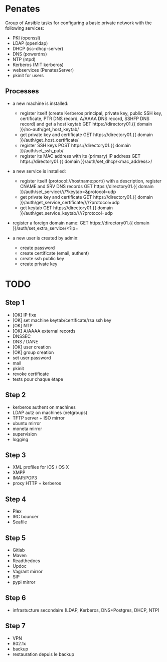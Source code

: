Penates
=======

Group of Ansible tasks for configuring a basic private network with the following services:

  * PKI (openssl)
  * LDAP (openldap)
  * DHCP (isc-dhcp-server)
  * DNS (powerdns)
  * NTP (ntpd)
  * Kerberos (MIT kerberos)
  * webservices (PenatesServer)
  * pkinit for users

Processes
---------

  * a new machine is installed:
  
    * register itself (create Kerberos principal, private key, public SSH key, certificate, PTR DNS record, A/AAAA DNS record, SSHFP DNS record) and get a host keytab
        GET https://directory01.{{ domain }}/no-auth/get_host_keytab/<hostname>
    * get private key and certificate
        GET https://directory01.{{ domain }}/auth/get_host_certificate/
    * register SSH keys
        POST https://directory01.{{ domain }}/auth/set_ssh_pub/
    * register its MAC address with its (primary) IP address
        GET https://directory01.{{ domain }}/auth/set_dhcp/<mac_address>/

  * a new service is installed:
   
    * register itself (protocol://hostname:port/) with a description, register CNAME and SRV DNS records
        GET https://directory01.{{ domain }}/auth/set_service/<scheme>/<hostname>/<port>/?keytab=<HTTP>&protocol=udp
    * get private key and certificate
        GET https://directory01.{{ domain }}/auth/get_service_certificate/<scheme>/<hostname>/<port>/?protocol=udp
    * get keytab
        GET https://directory01.{{ domain }}/auth/get_service_keytab/<scheme>/<hostname>/<port>/?protocol=udp
    
  * register a foreign domain name:
        GET https://directory01.{{ domain }}/auth/set_extra_service/<hostname><?ip=<ip>
    
  * a new user is created by admin:
  
    * create password
    * create certificate (email, authent)
    * create ssh public key
    * create private key
    
    
TODO
====

Step 1
------

  * [OK] IP fixe
  * [OK] set machine keytab/certificate/rsa ssh key
  * [OK] NTP
  * [OK] A/AAAA external records
  * DNSSEC
  * DNS / DANE
  * [OK] user creation
  * [OK] group creation
  * set user password
  * mail
  * pkinit
  * revoke certificate
  * tests pour chaque étape

Step 2
------

  * kerberos authent on machines
  * LDAP autz on machines (netgroups)
  * TFTP server + ISO mirror
  * ubuntu mirror
  * moneta mirror
  * supervision
  * logging

Step 3
------

  * XML profiles for iOS / OS X
  * XMPP
  * IMAP/POP3
  * proxy HTTP + kerberos

Step 4
------

  * Plex
  * IRC bouncer
  * Seafile

Step 5
------

  * Gitlab
  * Maven
  * Readthedocs
  * Updoc
  * Vagrant mirror
  * SIP
  * pypi mirror
  
Step 6
------

  * infrastucture secondaire (LDAP, Kerberos, DNS+Postgres, DHCP, NTP)
  
Step 7
------

  * VPN
  * 802.1x
  * backup
  * restauration depuis le backup